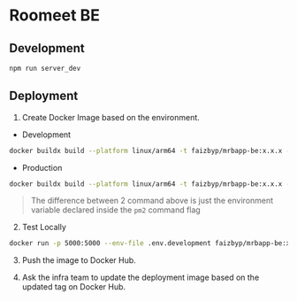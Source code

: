 # Roomeet BE

## Development

```bash
npm run server_dev
```

## Deployment

1. Create Docker Image based on the environment.

- Development

```bash
docker buildx build --platform linux/arm64 -t faizbyp/mrbapp-be:x.x.x -f Dockerfile.dev --load .
```

- Production

```bash
docker buildx build --platform linux/arm64 -t faizbyp/mrbapp-be:x.x.x -f Dockerfile.prod --load .
```

> The difference between 2 command above is just the environment variable declared inside the `pm2` command flag

2. Test Locally

```bash
docker run -p 5000:5000 --env-file .env.development faizbyp/mrbapp-be:x.x.x
```

3. Push the image to Docker Hub.

4. Ask the infra team to update the deployment image based on the updated tag on Docker Hub.
